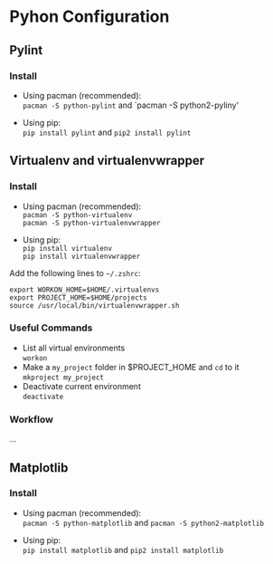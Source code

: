 Pyhon Configuration
===================

Pylint
------

### Install

* Using pacman (recommended):  
  `pacman -S python-pylint` and `pacman -S python2-pyliny'

* Using pip:  
  `pip install pylint` and `pip2 install pylint`

Virtualenv and virtualenvwrapper
--------------------------------

### Install

* Using pacman (recommended):  
  `pacman -S python-virtualenv`  
  `pacman -S python-virtualenvwrapper`

* Using pip:  
  `pip install virtualenv`  
  `pip install virtualenvwrapper`

Add the following lines to `~/.zshrc`:

    export WORKON_HOME=$HOME/.virtualenvs
    export PROJECT_HOME=$HOME/projects
    source /usr/local/bin/virtualenvwrapper.sh

### Useful Commands

* List all virtual environments  
  `workon`
* Make a `my_project` folder in $PROJECT_HOME and `cd` to it  
  `mkproject my_project`
* Deactivate current environment  
  `deactivate`

### Workflow

...

Matplotlib
----------

### Install

* Using pacman (recommended):  
  `pacman -S python-matplotlib` and `pacman -S python2-matplotlib`

* Using pip:  
  `pip install matplotlib` and `pip2 install matplotlib`
